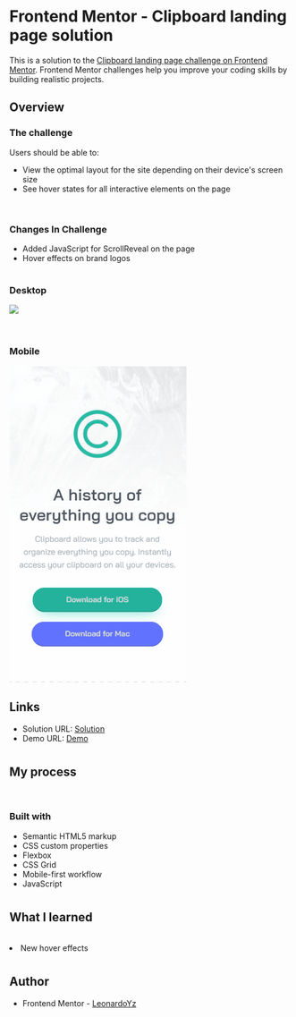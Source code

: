# Frontend Mentor - Clipboard landing page solution

This is a solution to the [Clipboard landing page challenge on Frontend Mentor](https://www.frontendmentor.io/challenges/clipboard-landing-page-5cc9bccd6c4c91111378ecb9). Frontend Mentor challenges help you improve your coding skills by building realistic projects.

## Overview

### The challenge

Users should be able to:

- View the optimal layout for the site depending on their device's screen size
- See hover states for all interactive elements on the page

<br>

### Changes In Challenge

- Added JavaScript for ScrollReveal on the page
- Hover effects on brand logos

#

### Desktop

![](https://github.com/LeonardoYz/clipboard-landing-page/blob/main/README-files/page-preview.gif)

<br>

### Mobile

![](https://github.com/LeonardoYz/clipboard-landing-page/blob/main/README-files/page-preview-mobile.gif)

## Links

- Solution URL: [Solution](https://www.frontendmentor.io/solutions/mobile-first-clipboard-landing-page-flexbox-and-css-grid-mMu0WAIeW)
- Demo URL: [Demo](https://leonardoyz.github.io/clipboard-landing-page/)

#

## My process

<br>

### Built with

- Semantic HTML5 markup
- CSS custom properties
- Flexbox
- CSS Grid
- Mobile-first workflow
- JavaScript

#

## What I learned

<br>
<li>New hover effects</li>

#

## Author

- Frontend Mentor - [LeonardoYz](https://www.frontendmentor.io/profile/LeonardoYz)
